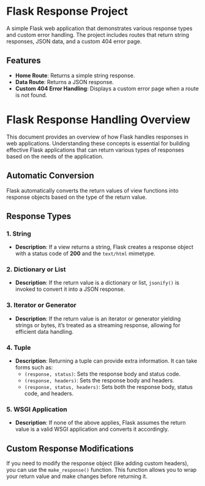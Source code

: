 # Flask Response Project

A simple Flask web application that demonstrates various response types and custom error handling. The project includes routes that return string responses, JSON data, and a custom 404 error page.

## Features

- **Home Route**: Returns a simple string response.
- **Data Route**: Returns a JSON response.
- **Custom 404 Error Handling**: Displays a custom error page when a route is not found.

# Flask Response Handling Overview

This document provides an overview of how Flask handles responses in web applications. Understanding these concepts is essential for building effective Flask applications that can return various types of responses based on the needs of the application.

## Automatic Conversion

Flask automatically converts the return values of view functions into response objects based on the type of the return value.

## Response Types

### 1. String
- **Description**: If a view returns a string, Flask creates a response object with a status code of **200** and the `text/html` mimetype.
  
### 2. Dictionary or List
- **Description**: If the return value is a dictionary or list, `jsonify()` is invoked to convert it into a JSON response.

### 3. Iterator or Generator
- **Description**: If the return value is an iterator or generator yielding strings or bytes, it’s treated as a streaming response, allowing for efficient data handling.

### 4. Tuple
- **Description**: Returning a tuple can provide extra information. It can take forms such as:
  - `(response, status)`: Sets the response body and status code.
  - `(response, headers)`: Sets the response body and headers.
  - `(response, status, headers)`: Sets both the response body, status code, and headers.

### 5. WSGI Application
- **Description**: If none of the above applies, Flask assumes the return value is a valid WSGI application and converts it accordingly.

## Custom Response Modifications

If you need to modify the response object (like adding custom headers), you can use the `make_response()` function. This function allows you to wrap your return value and make changes before returning it.



